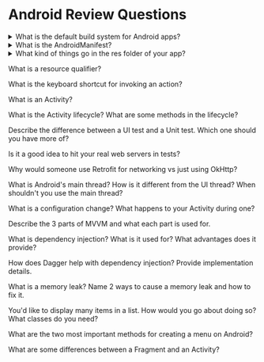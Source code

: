 # Android Review Questions

<details><summary>What is the default build system for Android apps?</summary>
<p>

The default build system for Android is Gradle. It fetches dependencies for you and can build 
multi-module applications. (Much) Older build systems include Maven and Ant, while companies like 
Uber use Buck.
</p>
</details>

<details><summary>What is the AndroidManifest?</summary>
<p>

AndroidManifest.xml is a required file for all Android apps. All major components of your app must 
be listed here, including Activities, your custom Application class, Services, and 
BroadcastReceivers. For more, see [Anatomy of an App][app_anatomy_android_manifest]. 
</p>
</details>

<details><summary>What kind of things go in the res folder of your app?</summary>
<p>

Most things that are not explicitly code go into the res folder. This includes images in the form of 
drawables, XML layouts, strings, and menu resource files. For more, see 
[Anatomy of an App][app_anatomy_res_folder].
</p>
</details>

What is a resource qualifier?

What is the keyboard shortcut for invoking an action?

What is an Activity?

What is the Activity lifecycle? What are some methods in the lifecycle?

Describe the difference between a UI test and a Unit test. Which one should you have more of?

Is it a good idea to hit your real web servers in tests?

Why would someone use Retrofit for networking vs just using OkHttp?

What is Android's main thread? How is it different from the UI thread? When shouldn't you use the 
main thread?

What is a configuration change? What happens to your Activity during one?

Describe the 3 parts of MVVM and what each part is used for.

What is dependency injection? What is it used for? What advantages does it provide?

How does Dagger help with dependency injection? Provide implementation details.

What is a memory leak? Name 2 ways to cause a memory leak and how to fix it.

You'd like to display many items in a list. How would you go about doing so? What classes do you 
need?

What are the two most important methods for creating a menu on Android?

What are some differences between a Fragment and an Activity?

[app_anatomy_res_folder]: lesson01/Lesson1_AnatomyOfAnApp.md#module_namesrcres
[app_anatomy_android_manifest]: lesson01/Lesson1_AnatomyOfAnApp.md#module_namesrcandroidmanifestxml
